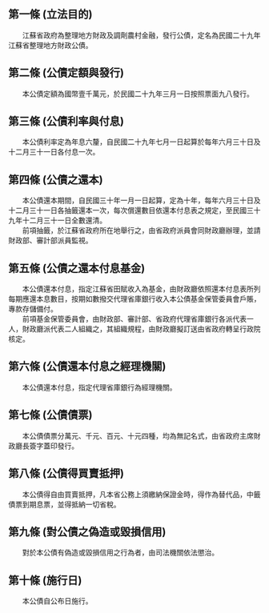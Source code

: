 第一條 (立法目的)
-----------------
　　江蘇省政府為整理地方財政及調劑農村金融，發行公債，定名為民國二十九年江蘇省整理地方財政公債。  


第二條 (公債定額與發行)
-----------------------
　　本公債定額為國幣壹千萬元，於民國二十九年三月一日按照票面九八發行。  


第三條 (公債利率與付息)
-----------------------
　　本公債利率定為年息六釐，自民國二十九年七月一日起算於每年六月三十日及十二月三十一日各付息一次。  


第四條 (公債之還本)
-------------------
　　本公債還本期間，自民國三十年一月一日起算，定為十年，每年六月三十日及十二月三十一日各抽籤還本一次，每次償還數目依還本付息表之規定，至民國三十九年十二月三十一日全數還清。  
　　前項抽籤，於江蘇省政府所在地舉行之，由省政府派員會同財政廳辦理，並請財政部、審計部派員監視。  


第五條 (公債之還本付息基金)
---------------------------
　　本公債還本付息，指定江蘇省田賦收入為基金，由財政廳依照還本付息表所列每期應還本息數目，按期如數撥交代理省庫銀行收入本公債基金保管委員會戶賬，專款存儲備付。  
　　前項基金保管委員會，由財政部、審計部、省政府代理省庫銀行各派代表一人，財政廳派代表二人組織之，其組織規程，由財政廳擬訂送由省政府轉呈行政院核定。  


第六條 (公債還本付息之經理機關)
-------------------------------
　　本公債還本付息，指定代理省庫銀行為經理機關。  


第七條 (公債債票)
-----------------
　　本公債債票分萬元、千元、百元、十元四種，均為無記名式，由省政府主席財政廳長簽字蓋印發行。  


第八條 (公債得買賣抵押)
-----------------------
　　本公債得自由買賣抵押，凡本省公務上須繳納保證金時，得作為替代品，中籤債票到期息票，並得抵納一切省稅。  


第九條 (對公債之偽造或毀損信用)
-------------------------------
　　對於本公債有偽造或毀損信用之行為者，由司法機關依法懲治。  


第十條 (施行日)
---------------
　　本公債自公布日施行。